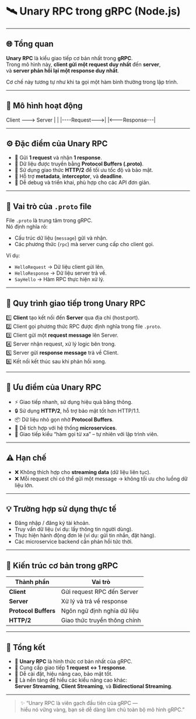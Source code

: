 # 🛰️ Unary RPC trong gRPC (Node.js)

---

## 🌐 Tổng quan

**Unary RPC** là kiểu giao tiếp cơ bản nhất trong **gRPC**.  
Trong mô hình này, **client gửi một request duy nhất** đến **server**,  
và **server phản hồi lại một response duy nhất**.

Cơ chế này tương tự như khi ta gọi một hàm bình thường trong lập trình.

---

## 🔁 Mô hình hoạt động

Client ---> Server
| |
|----Request--->|
|<---Response---|

---

## ⚙️ Đặc điểm của Unary RPC

- 🔹 Gửi **1 request** và nhận **1 response**.
- 🔹 Dữ liệu được truyền bằng **Protocol Buffers (.proto)**.
- 🔹 Sử dụng giao thức **HTTP/2** để tối ưu tốc độ và bảo mật.
- 🔹 Hỗ trợ **metadata**, **interceptor**, và **deadline**.
- 🔹 Dễ debug và triển khai, phù hợp cho các API đơn giản.

---

## 📘 Vai trò của `.proto` file

File `.proto` là trung tâm trong gRPC.  
Nó định nghĩa rõ:

- Cấu trúc dữ liệu (`message`) gửi và nhận.
- Các phương thức (`rpc`) mà server cung cấp cho client gọi.

Ví dụ:

- `HelloRequest` → Dữ liệu client gửi lên.
- `HelloResponse` → Dữ liệu server trả về.
- `SayHello` → Hàm RPC thực hiện xử lý.

---

## 🧩 Quy trình giao tiếp trong Unary RPC

1️⃣ **Client** tạo kết nối đến **Server** qua địa chỉ (host:port).  
2️⃣ Client gọi phương thức RPC được định nghĩa trong file `.proto`.  
3️⃣ Client gửi một **request message** lên Server.  
4️⃣ Server nhận request, xử lý logic bên trong.  
5️⃣ Server gửi **response message** trả về Client.  
6️⃣ Kết nối kết thúc sau khi phản hồi xong.

---

## 🧠 Ưu điểm của Unary RPC

- ⚡ Giao tiếp nhanh, sử dụng hiệu quả băng thông.
- 🔒 Sử dụng **HTTP/2**, hỗ trợ bảo mật tốt hơn HTTP/1.1.
- 📦 Dữ liệu nhỏ gọn nhờ **Protocol Buffers**.
- 🧩 Dễ tích hợp với hệ thống **microservices**.
- 💬 Giao tiếp kiểu “hàm gọi từ xa” – tự nhiên với lập trình viên.

---

## ⚠️ Hạn chế

- ❌ Không thích hợp cho **streaming data** (dữ liệu liên tục).
- ❌ Mỗi request chỉ có thể gửi một message → không tối ưu cho luồng dữ liệu lớn.

---

## 💡 Trường hợp sử dụng thực tế

- Đăng nhập / đăng ký tài khoản.
- Truy vấn dữ liệu (ví dụ: lấy thông tin người dùng).
- Thực hiện hành động đơn lẻ (ví dụ: gửi tin nhắn, đặt hàng).
- Các microservice backend cần phản hồi tức thời.

---

## 🧱 Kiến trúc cơ bản trong gRPC

| Thành phần           | Vai trò                      |
| -------------------- | ---------------------------- |
| **Client**           | Gửi request RPC đến Server   |
| **Server**           | Xử lý và trả về response     |
| **Protocol Buffers** | Ngôn ngữ định nghĩa dữ liệu  |
| **HTTP/2**           | Giao thức truyền thông chính |

---

## 🧩 Tổng kết

- 🔹 **Unary RPC** là hình thức cơ bản nhất của gRPC.
- 🔹 Cung cấp giao tiếp **1 request ↔ 1 response**.
- 🔹 Dễ cài đặt, hiệu năng cao, bảo mật tốt.
- 🔹 Là nền tảng để hiểu các kiểu nâng cao khác:  
  **Server Streaming**, **Client Streaming**, và **Bidirectional Streaming**.

---

> ✨ “Unary RPC là viên gạch đầu tiên của gRPC —  
> hiểu nó vững vàng, bạn sẽ dễ dàng làm chủ toàn bộ mô hình gRPC.”
